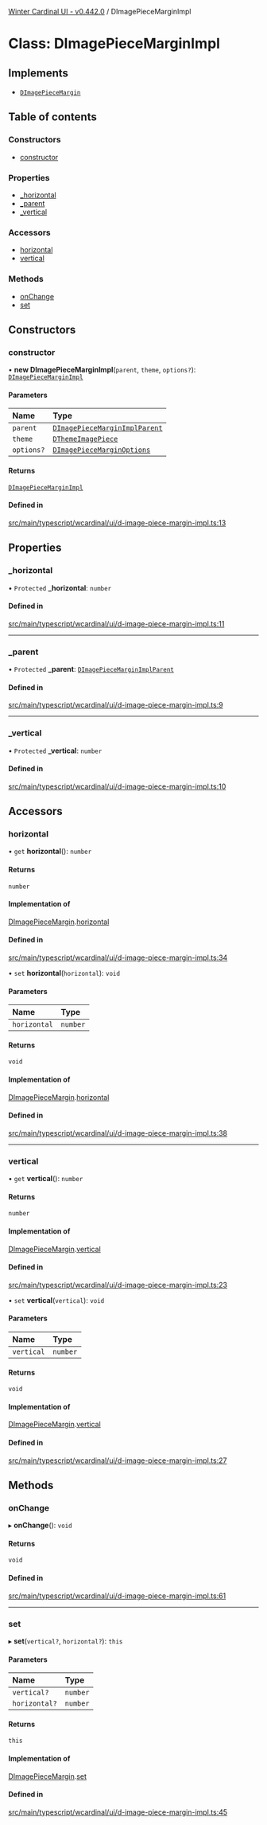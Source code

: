 [Winter Cardinal UI - v0.442.0](../index.md) / DImagePieceMarginImpl

# Class: DImagePieceMarginImpl

## Implements

- [`DImagePieceMargin`](../interfaces/DImagePieceMargin.md)

## Table of contents

### Constructors

- [constructor](DImagePieceMarginImpl.md#constructor)

### Properties

- [\_horizontal](DImagePieceMarginImpl.md#_horizontal)
- [\_parent](DImagePieceMarginImpl.md#_parent)
- [\_vertical](DImagePieceMarginImpl.md#_vertical)

### Accessors

- [horizontal](DImagePieceMarginImpl.md#horizontal)
- [vertical](DImagePieceMarginImpl.md#vertical)

### Methods

- [onChange](DImagePieceMarginImpl.md#onchange)
- [set](DImagePieceMarginImpl.md#set)

## Constructors

### constructor

• **new DImagePieceMarginImpl**(`parent`, `theme`, `options?`): [`DImagePieceMarginImpl`](DImagePieceMarginImpl.md)

#### Parameters

| Name | Type |
| :------ | :------ |
| `parent` | [`DImagePieceMarginImplParent`](../interfaces/DImagePieceMarginImplParent.md) |
| `theme` | [`DThemeImagePiece`](../interfaces/DThemeImagePiece.md) |
| `options?` | [`DImagePieceMarginOptions`](../interfaces/DImagePieceMarginOptions.md) |

#### Returns

[`DImagePieceMarginImpl`](DImagePieceMarginImpl.md)

#### Defined in

[src/main/typescript/wcardinal/ui/d-image-piece-margin-impl.ts:13](https://github.com/winter-cardinal/winter-cardinal-ui/blob/v0.442.0/src/main/typescript/wcardinal/ui/d-image-piece-margin-impl.ts#L13)

## Properties

### \_horizontal

• `Protected` **\_horizontal**: `number`

#### Defined in

[src/main/typescript/wcardinal/ui/d-image-piece-margin-impl.ts:11](https://github.com/winter-cardinal/winter-cardinal-ui/blob/v0.442.0/src/main/typescript/wcardinal/ui/d-image-piece-margin-impl.ts#L11)

___

### \_parent

• `Protected` **\_parent**: [`DImagePieceMarginImplParent`](../interfaces/DImagePieceMarginImplParent.md)

#### Defined in

[src/main/typescript/wcardinal/ui/d-image-piece-margin-impl.ts:9](https://github.com/winter-cardinal/winter-cardinal-ui/blob/v0.442.0/src/main/typescript/wcardinal/ui/d-image-piece-margin-impl.ts#L9)

___

### \_vertical

• `Protected` **\_vertical**: `number`

#### Defined in

[src/main/typescript/wcardinal/ui/d-image-piece-margin-impl.ts:10](https://github.com/winter-cardinal/winter-cardinal-ui/blob/v0.442.0/src/main/typescript/wcardinal/ui/d-image-piece-margin-impl.ts#L10)

## Accessors

### horizontal

• `get` **horizontal**(): `number`

#### Returns

`number`

#### Implementation of

[DImagePieceMargin](../interfaces/DImagePieceMargin.md).[horizontal](../interfaces/DImagePieceMargin.md#horizontal)

#### Defined in

[src/main/typescript/wcardinal/ui/d-image-piece-margin-impl.ts:34](https://github.com/winter-cardinal/winter-cardinal-ui/blob/v0.442.0/src/main/typescript/wcardinal/ui/d-image-piece-margin-impl.ts#L34)

• `set` **horizontal**(`horizontal`): `void`

#### Parameters

| Name | Type |
| :------ | :------ |
| `horizontal` | `number` |

#### Returns

`void`

#### Implementation of

[DImagePieceMargin](../interfaces/DImagePieceMargin.md).[horizontal](../interfaces/DImagePieceMargin.md#horizontal)

#### Defined in

[src/main/typescript/wcardinal/ui/d-image-piece-margin-impl.ts:38](https://github.com/winter-cardinal/winter-cardinal-ui/blob/v0.442.0/src/main/typescript/wcardinal/ui/d-image-piece-margin-impl.ts#L38)

___

### vertical

• `get` **vertical**(): `number`

#### Returns

`number`

#### Implementation of

[DImagePieceMargin](../interfaces/DImagePieceMargin.md).[vertical](../interfaces/DImagePieceMargin.md#vertical)

#### Defined in

[src/main/typescript/wcardinal/ui/d-image-piece-margin-impl.ts:23](https://github.com/winter-cardinal/winter-cardinal-ui/blob/v0.442.0/src/main/typescript/wcardinal/ui/d-image-piece-margin-impl.ts#L23)

• `set` **vertical**(`vertical`): `void`

#### Parameters

| Name | Type |
| :------ | :------ |
| `vertical` | `number` |

#### Returns

`void`

#### Implementation of

[DImagePieceMargin](../interfaces/DImagePieceMargin.md).[vertical](../interfaces/DImagePieceMargin.md#vertical)

#### Defined in

[src/main/typescript/wcardinal/ui/d-image-piece-margin-impl.ts:27](https://github.com/winter-cardinal/winter-cardinal-ui/blob/v0.442.0/src/main/typescript/wcardinal/ui/d-image-piece-margin-impl.ts#L27)

## Methods

### onChange

▸ **onChange**(): `void`

#### Returns

`void`

#### Defined in

[src/main/typescript/wcardinal/ui/d-image-piece-margin-impl.ts:61](https://github.com/winter-cardinal/winter-cardinal-ui/blob/v0.442.0/src/main/typescript/wcardinal/ui/d-image-piece-margin-impl.ts#L61)

___

### set

▸ **set**(`vertical?`, `horizontal?`): `this`

#### Parameters

| Name | Type |
| :------ | :------ |
| `vertical?` | `number` |
| `horizontal?` | `number` |

#### Returns

`this`

#### Implementation of

[DImagePieceMargin](../interfaces/DImagePieceMargin.md).[set](../interfaces/DImagePieceMargin.md#set)

#### Defined in

[src/main/typescript/wcardinal/ui/d-image-piece-margin-impl.ts:45](https://github.com/winter-cardinal/winter-cardinal-ui/blob/v0.442.0/src/main/typescript/wcardinal/ui/d-image-piece-margin-impl.ts#L45)

